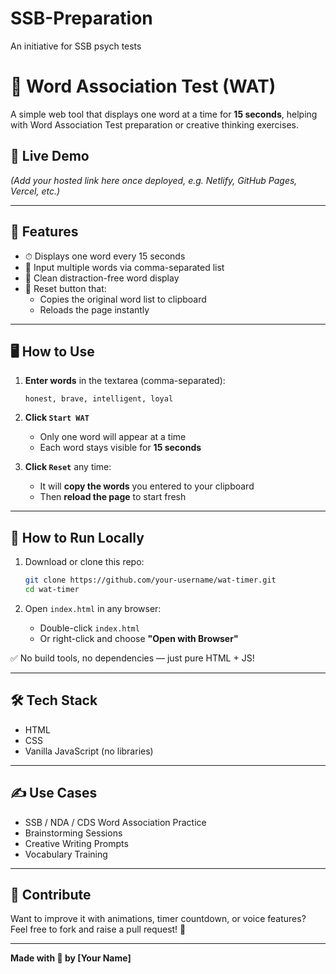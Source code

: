 # SSB-Preparation
An initiative for SSB psych tests
# 🧠 Word Association Test (WAT)

A simple web tool that displays one word at a time for **15 seconds**, helping with Word Association Test preparation or creative thinking exercises.

## 🔗 Live Demo

*(Add your hosted link here once deployed, e.g. Netlify, GitHub Pages, Vercel, etc.)*

---

## 🚀 Features

- ⏱ Displays one word every 15 seconds
- 📝 Input multiple words via comma-separated list
- 🧼 Clean distraction-free word display
- 🔁 Reset button that:
  - Copies the original word list to clipboard
  - Reloads the page instantly

---

## 🖥 How to Use

1. **Enter words** in the textarea (comma-separated):  
   ```
   honest, brave, intelligent, loyal
   ```

2. **Click `Start WAT`**  
   - Only one word will appear at a time  
   - Each word stays visible for **15 seconds**

3. **Click `Reset`** any time:  
   - It will **copy the words** you entered to your clipboard  
   - Then **reload the page** to start fresh

---

## 📁 How to Run Locally

1. Download or clone this repo:
   ```bash
   git clone https://github.com/your-username/wat-timer.git
   cd wat-timer
   ```

2. Open `index.html` in any browser:
   - Double-click `index.html`
   - Or right-click and choose **"Open with Browser"**

✅ No build tools, no dependencies — just pure HTML + JS!

---

## 🛠 Tech Stack

- HTML
- CSS
- Vanilla JavaScript (no libraries)

---

## ✍️ Use Cases

- SSB / NDA / CDS Word Association Practice
- Brainstorming Sessions
- Creative Writing Prompts
- Vocabulary Training

---

## 🤝 Contribute

Want to improve it with animations, timer countdown, or voice features?  
Feel free to fork and raise a pull request! 🚀

---

**Made with 💙 by [Your Name]**
